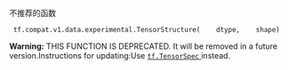 不推荐的函数

```
 tf.compat.v1.data.experimental.TensorStructure(    dtype,    shape) 
```


**Warning:**  THIS FUNCTION IS DEPRECATED. It will be removed in a future version.Instructions for updating:Use [ `tf.TensorSpec` ](https://tensorflow.google.cn/api_docs/python/tf/TensorSpec) instead.
